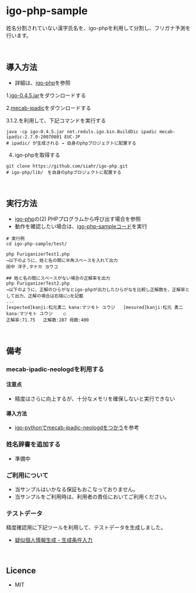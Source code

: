 # igo-php-sample
姓名分割されていない漢字氏名を、igo-phpを利用して分割し、フリガナ予測を行います。


<br />

## 導入方法
* 詳細は、[igo-php](https://github.com/siahr/igo-php/tree/138ee9689c1dc8bf066049c65d9582fbfe34b851)を参照

1.[igo-0.4.5.jar](https://ja.osdn.net/projects/igo/releases/55029)をダウンロードする

2.[mecab-ipadic](https://sourceforge.net/projects/mecab/files/mecab-ipadic/2.7.0-20070801/)をダウンロードする

3.1.2.を利用して、下記コマンドを実行する

```
java -cp igo-0.4.5.jar net.reduls.igo.bin.BuildDic ipadic mecab-ipadic-2.7.0-20070801 EUC-JP
# ipadic/ が生成される → 自身のphpプロジェクトに配置する
```

4. igo-phpを取得する

```
git clone https://github.com/siahr/igo-php.git
# igo-php/lib/　を自身のphpプロジェクトに配置する
```

<br />

## 実行方法
* [igo-php](https://github.com/siahr/igo-php/tree/138ee9689c1dc8bf066049c65d9582fbfe34b851)の(2) PHPプログラムから呼び出す場合を参照
* 動作を確認したい場合は、[igo-php-sampleコード](https://github.com/itoshige/igo-php-sample/tree/master/test)を実行

```
# 実行例
cd igo-php-sample/test/

php FuriganizerTest1.php
→以下のように、姓と名の間に半角スペースを入れて出力
田中 洋子,タナカ ヨウコ

## 姓と名の間にスペースがない場合の正解率を出力
php FuriganizerTest2.php
→以下のように、正解のひらがなとigo-phpが出力したひらがなを比較し正解数を、正解率として出力、正解の場合は右端に○を記載
...
[expected]kanji:松元勇二 kana:マツモト ユウジ   [mesured]kanji:松元 勇二 kana:マツモト ユウジ    ○
正解率:71.75	正解数:287	母数:400
```

<br />

## 備考
### mecab-ipadic-neologdを利用する
#### 注意点
* 精度はさらに向上するが、十分なメモリを確保しないと実行できない

#### 導入方法
* [igo-pythonでmecab-ipadic-neologdをつかう](https://qiita.com/zabeth129/items/0d39e94862cb558015f0)を参考

### 姓名辞書を追加する
* 準備中

### ご利用について
* 当サンプルはいかなる保証もおこなっておりません。
* 当サンプルをご利用時は、利用者の責任においてご利用ください。

### テストデータ
精度確認用に下記ツールを利用して、テストデータを生成しました。
* [疑似個人情報生成 - 生成条件入力](https://hogehoge.tk/personal/generator/?)

<br />

## Licence
* MIT
